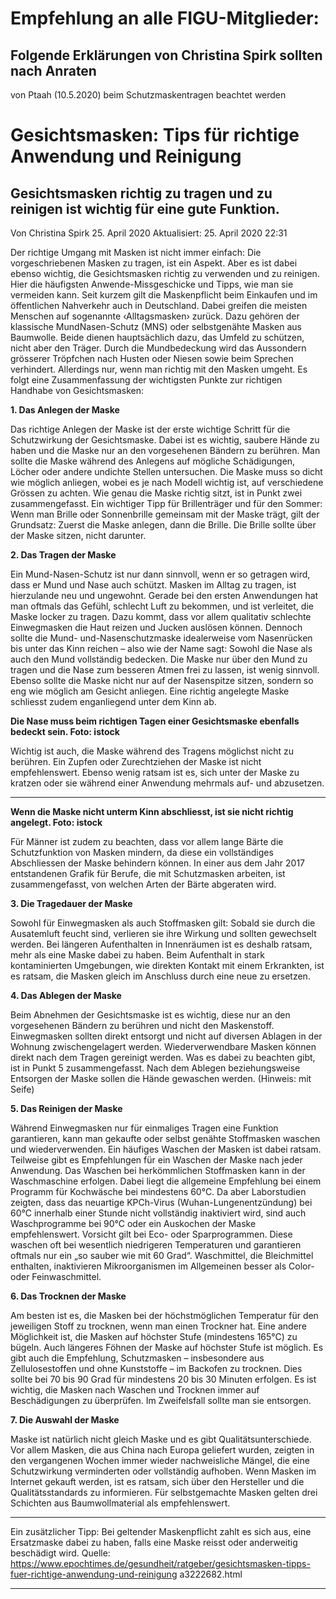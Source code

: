 # Empfehlung an alle FIGU-Mitglieder:

## Folgende Erklärungen von Christina Spirk sollten nach Anraten 
 von Ptaah (10.5.2020) beim Schutzmaskentragen beachtet werden

# Gesichtsmasken: Tips für richtige Anwendung und Reinigung

## Gesichtsmasken richtig zu tragen und zu reinigen ist wichtig für eine gute Funktion.

Von Christina Spirk 25. April 2020 Aktualisiert: 25. April 2020 22:31

Der richtige Umgang mit Masken ist nicht immer einfach: Die vorgeschriebenen Masken zu tragen, ist ein Aspekt.
Aber es ist dabei ebenso wichtig, die Gesichtsmasken richtig zu verwenden und zu reinigen. Hier die häufigsten
Anwende-Missgeschicke und Tipps, wie man sie vermeiden kann.
Seit kurzem gilt die Maskenpflicht beim Einkaufen und im öffentlichen Nahverkehr auch in Deutschland.
Dabei greifen die meisten Menschen auf sogenannte ‹Alltagsmasken› zurück. Dazu gehören der klassische MundNasen-Schutz (MNS) oder selbstgenähte Masken aus Baumwolle. Beide dienen hauptsächlich dazu, das Umfeld
zu schützen, nicht aber den Träger. Durch die Mundbedeckung wird das Aussondern grösserer Tröpfchen nach
Husten oder Niesen sowie beim Sprechen verhindert. Allerdings nur, wenn man richtig mit den Masken umgeht.
Es folgt eine Zusammenfassung der wichtigsten Punkte zur richtigen Handhabe von Gesichtsmasken:

**1. Das Anlegen der Maske**

Das richtige Anlegen der Maske ist der erste wichtige Schritt für die Schutzwirkung der Gesichtsmaske. Dabei ist
es wichtig, saubere Hände zu haben und die Maske nur an den vorgesehenen Bändern zu berühren. Man sollte
die Maske während des Anlegens auf mögliche Schädigungen, Löcher oder andere undichte Stellen untersuchen.
Die Maske muss so dicht wie möglich anliegen, wobei es je nach Modell wichtig ist, auf verschiedene Grössen zu
achten. Wie genau die Maske richtig sitzt, ist in Punkt zwei zusammengefasst.
Ein wichtiger Tipp für Brillenträger und für den Sommer: Wenn man Brille oder Sonnenbrille gemeinsam mit der
Maske trägt, gilt der Grundsatz: Zuerst die Maske anlegen, dann die Brille. Die Brille sollte über der Maske sitzen,
nicht darunter.

**2. Das Tragen der Maske**

Ein Mund-Nasen-Schutz ist nur dann sinnvoll, wenn er so getragen wird, dass er Mund und Nase auch schützt.
Masken im Alltag zu tragen, ist hierzulande neu und ungewohnt. Gerade bei den ersten Anwendungen hat man
oftmals das Gefühl, schlecht Luft zu bekommen, und ist verleitet, die Maske locker zu tragen. Dazu kommt, dass
vor allem qualitativ schlechte Einwegmasken die Haut reizen und Jucken auslösen können.
Dennoch sollte die Mund- und-Nasenschutzmaske idealerweise vom Nasenrücken bis unter das Kinn reichen –
also wie der Name sagt: Sowohl die Nase als auch den Mund vollständig bedecken. Die Maske nur über den
Mund zu tragen und die Nase zum besseren Atmen frei zu lassen, ist wenig sinnvoll. Ebenso sollte die Maske
nicht nur auf der Nasenspitze sitzen, sondern so eng wie möglich am Gesicht anliegen. Eine richtig angelegte
Maske schliesst zudem enganliegend unter dem Kinn ab.

**Die Nase muss beim richtigen Tagen einer Gesichtsmaske ebenfalls bedeckt sein. Foto: istock**

Wichtig ist auch, die Maske während des Tragens möglichst nicht zu berühren. Ein Zupfen oder Zurechtziehen
der Maske ist nicht empfehlenswert. Ebenso wenig ratsam ist es, sich unter der Maske zu kratzen oder sie
während einer Anwendung mehrmals auf- und abzusetzen.


-----

**Wenn die Maske nicht unterm Kinn abschliesst, ist sie nicht richtig angelegt. Foto: istock**

Für Männer ist zudem zu beachten, dass vor allem lange Bärte die Schutzfunktion von Masken mindern, da diese
ein vollständiges Abschliessen der Maske behindern können. In einer aus dem Jahr 2017 entstandenen Grafik für
Berufe, die mit Schutzmasken arbeiten, ist zusammengefasst, von welchen Arten der Bärte abgeraten wird.

**3. Die Tragedauer der Maske**

Sowohl für Einwegmasken als auch Stoffmasken gilt: Sobald sie durch die Ausatemluft feucht sind, verlieren sie
ihre Wirkung und sollten gewechselt werden. Bei längeren Aufenthalten in Innenräumen ist es deshalb ratsam,
mehr als eine Maske dabei zu haben. Beim Aufenthalt in stark kontaminierten Umgebungen, wie direkten
Kontakt mit einem Erkrankten, ist es ratsam, die Masken gleich im Anschluss durch eine neue zu ersetzen.

**4. Das Ablegen der Maske**

Beim Abnehmen der Gesichtsmaske ist es wichtig, diese nur an den vorgesehenen Bändern zu berühren und
nicht den Maskenstoff. Einwegmasken sollten direkt entsorgt und nicht auf diversen Ablagen in der Wohnung
zwischengelagert werden. Wiederverwendbare Masken können direkt nach dem Tragen gereinigt werden. Was
es dabei zu beachten gibt, ist in Punkt 5 zusammengefasst. Nach dem Ablegen beziehungsweise Entsorgen der
Maske sollen die Hände gewaschen werden. (Hinweis: mit Seife)

**5. Das Reinigen der Maske**

Während Einwegmasken nur für einmaliges Tragen eine Funktion garantieren, kann man gekaufte oder selbst
genähte Stoffmasken waschen und wiederverwenden. Ein häufiges Waschen der Masken ist dabei ratsam.
Teilweise gibt es Empfehlungen für ein Waschen der Maske nach jeder Anwendung.
Das Waschen bei herkömmlichen Stoffmasken kann in der Waschmaschine erfolgen. Dabei liegt die allgemeine
Empfehlung bei einem Programm für Kochwäsche bei mindestens 60°C. Da aber Laborstudien zeigten, dass das
neuartige KPCh-Virus (Wuhan-Lungenentzündung) bei 60°C innerhalb einer Stunde nicht vollständig inaktiviert
wird, sind auch Waschprogramme bei 90°C oder ein Auskochen der Maske empfehlenswert.
Vorsicht gilt bei Eco- oder Sparprogrammen. Diese waschen oft bei wesentlich niedrigeren Temperaturen und
garantieren oftmals nur ein „so sauber wie mit 60 Grad“. Waschmittel, die Bleichmittel enthalten, inaktivieren
Mikroorganismen im Allgemeinen besser als Color- oder Feinwaschmittel.

**6. Das Trocknen der Maske**

Am besten ist es, die Masken bei der höchstmöglichen Temperatur für den jeweiligen Stoff zu trocknen, wenn
man einen Trockner hat. Eine andere Möglichkeit ist, die Masken auf höchster Stufe (mindestens 165°C) zu
bügeln. Auch längeres Föhnen der Maske auf höchster Stufe ist möglich. Es gibt auch die Empfehlung,
Schutzmasken – insbesondere aus Zellulosestoffen und ohne Kunststoffe – im Backofen zu trocknen. Dies sollte
bei 70 bis 90 Grad für mindestens 20 bis 30 Minuten erfolgen.
Es ist wichtig, die Masken nach Waschen und Trocknen immer auf Beschädigungen zu überprüfen. Im Zweifelsfall
sollte man sie entsorgen.

**7. Die Auswahl der Maske**

Maske ist natürlich nicht gleich Maske und es gibt Qualitätsunterschiede. Vor allem Masken, die aus China nach
Europa geliefert wurden, zeigten in den vergangenen Wochen immer wieder nachweisliche Mängel, die eine
Schutzwirkung verminderten oder vollständig aufhoben. Wenn Masken im Internet gekauft werden, ist es
ratsam, sich über den Hersteller und die Qualitätsstandards zu informieren. Für selbstgemachte Masken gelten
drei Schichten aus Baumwollmaterial als empfehlenswert.


-----

Ein zusätzlicher Tipp: Bei geltender Maskenpflicht zahlt es sich aus, eine Ersatzmaske dabei zu haben, falls eine
Maske reisst oder anderweitig beschädigt wird.
Quelle: https://www.epochtimes.de/gesundheit/ratgeber/gesichtsmasken-tipps-fuer-richtige-anwendung-und-reinigung
a3222682.html


-----

